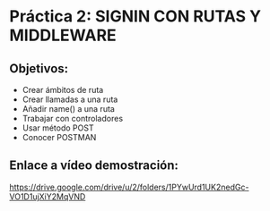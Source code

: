 # Práctica 2: SIGNIN CON RUTAS Y MIDDLEWARE
## **Objetivos**:
* Crear ámbitos de ruta
* Crear llamadas a una ruta
* Añadir name() a una ruta
* Trabajar con controladores
* Usar método POST 
* Conocer POSTMAN

## **Enlace a vídeo demostración:**
https://drive.google.com/drive/u/2/folders/1PYwUrd1UK2nedGc-VO1D1ujXiY2MqVND
